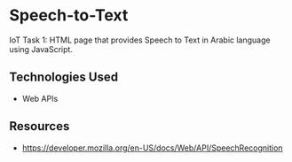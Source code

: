 # Speech-to-Text
IoT Task 1: HTML page that provides Speech to Text in Arabic language using JavaScript.
## Technologies Used
- Web APIs
## Resources
- https://developer.mozilla.org/en-US/docs/Web/API/SpeechRecognition
